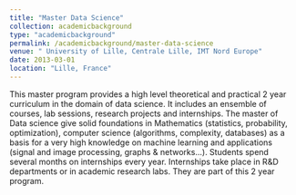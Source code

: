 ```yaml
---
title: "Master Data Science"
collection: academicbackground
type: "academicbackground"
permalink: /academicbackground/master-data-science
venue: " University of Lille, Centrale Lille, IMT Nord Europe"
date: 2013-03-01
location: "Lille, France"
---
```


This master program provides a high level theoretical and practical 2 year curriculum in the domain of data science. It includes an ensemble of courses, lab sessions, research projects and internships.
The master of Data science give solid foundations in Mathematics (statistics, probability, optimization), computer science (algorithms, complexity, databases) as a basis for a very high knowledge on machine learning and applications (signal and image processing, graphs & networks...).
Students spend several months on internships every year. Internships take place in R&D departments or in academic research labs. They are part of this 2 year program.
